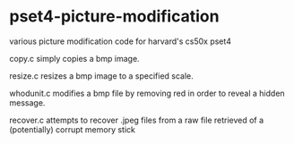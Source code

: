 pset4-picture-modification
==========================

various picture modification code for harvard's cs50x pset4

copy.c simply copies a bmp image.

resize.c resizes a bmp image to a specified scale.

whodunit.c modifies a bmp file by removing red in order to reveal a hidden message.

recover.c attempts to recover .jpeg files from a raw file retrieved of a (potentially) corrupt memory stick
